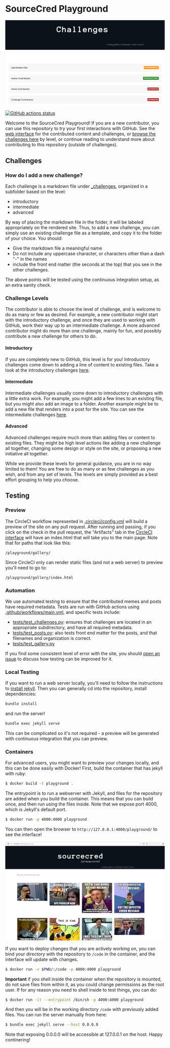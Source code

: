 # SourceCred Playground

![assets/img/challenges.png](assets/img/challenges.png)

[![GitHub actions status](https://github.com/sourcecred/playground/workflows/CI/badge.svg?branch=master)](https://github.com/sourcecred/playground/actions?query=branch%3Amaster+workflow%3ACI)

Welcome to the SourceCred Playground! If you are a new contributor,
you can use this repository to try your first interactions with GitHub.
See the [web interface](https://sourcecred.github.io/playground/) 
for the contributed content and challenges,
or [browse the challenges here](_challenges) by level, or continue reading
to understand more about contributing to this repository (outside of challenges).

<!-- Will be added after first run and merge
![contributors.svg](./contributors.svg)-->

## Challenges

### How do I add a new challenge?

Each challenge is a markdown file under [_challenges](_challenges), organized
in a subfolder based on the level:

 - introductory
 - intermediate
 - advanced

By way of placing the markdown file in the folder, it will be labeled appropriately
on the rendered site. Thus, to add a new challenge, you can simply use an existing
challenge file as a template, and copy it to the folder of your choice. You should:

 - Give the markdown file a meaningful name
 - Do not include any uppercase character, or characters other than a dash "-" in the names
 - include the front end matter (the seconds at the top) that you see in the other challenges.

The above points will be tested using the continuous integration setup, as
an extra sanity check.

### Challenge Levels

The contributor is able to choose the level of challenge, and is
welcome to do as many or few as desired. For example, a new contributor might start
with the introductory challenge, and once they are used to working with
GitHub, work their way up to an intermediate challenge. A more advanced contributor
might do more than one challenge, mainly for fun, and possibly contribute a new
challenge for others to do.

#### Introductory

If you are completely new to GitHub, this level is for you! Introductory
challenges come down to adding a line of content to existing files.
Take a look at the introductory challenges [here](_challenges/introductory/).

#### Intermediate

Intermediate challenges usually come down to introductory challenges with
a little extra work. For example, you might add a few lines to an existing
file, but you might also add an image to a folder. Another example
might be to add a new file that renders into a post for the site.
You can see the intermediate challenges [here](_challenges/introductory/).

#### Advanced

Advanced challenges require much more than adding files or content to existing
files. They might be high level actions like adding a new challenge all together,
changing some design or style on the site, or proposing a new initiative all together.

While we provide these levels for general guidance, you are in no way limited to
them! You are free to do as many or as few challenges as you wish, and from any
set of levels. The levels are simply provided as a best effort grouping to 
help you choose.

## Testing

### Preview

The CircleCI workflow represented in [.circleci/config.yml](.circleci/config.yml)
will build a preview of the site on any pull request. After running and passing, if you click
on the check in the pull request, the "Artifacts" tab in the [CircleCI interface](https://circleci.com/gh/sourcecred/playground/) will have an index.html
that will take you to the main page. Note that for paths that look like this:

```
/playground/gallery/
```

Since CircleCI only can render static files (and not a web server) to preview you'll
need to go to:

```
/playground/gallery/index.html
```

### Automation

We use automated testing to ensure that the contributed memes and posts 
have required metadata. Tests are run with GitHub actions using [.github/workflows/main.yml](.github/workflows/main.yml), and specific tests include:

 - [tests/test_challenges.py](tests/test_challenges.py): ensures that challenges are located in an appropriate subdirectory, and have all required metadata.
 - [tests/test_posts.py](tests/test_posts.py): also tests front end matter for the posts, and that filenames and organization is correct.
 - [tests/test_gallery.py](tests/test_gallery.py)

If you find some consistent level of error with the site, you should [open an issue](https://github.com/sourcecred/playground/issues) to discuss how testing can be improved for it.

### Local Testing

If you want to run a web server locally, you'll need to follow the instructions
to [install jekyll](https://jekyllrb.com/docs/installation/). Then you can
generally cd into the repository, install dependencies:

```bash
bundle install
```

and run the server!

```bash
bundle exec jekyll serve
```

This can be complicated so it's not required - a preview will be generated with
continuous integration that you can preview.

### Containers

For advanced users, you might want to preview your changes locally, and this can
be done easily with Docker! First, build the container that has jekyll with ruby:

```bash
$ docker build -t playground .
```

The entrypoint is to run a webserver with Jekyll, and files for the repository
are added when you build the container. This means that you can build once,
and then run using the files inside. Note that we expose port 4000, which is Jekyll's
default port.

```bash
$ docker run -p 4000:4000 playground
```

You can then open the browser to `http://127.0.0.1:4000/playground/` to see
the interface!

![assets/img/interface.png](assets/img/interface.png)


If you want to deploy changes that you are actively working on, you can bind
your directory with the repository to `/code` in the container, and 
the interface will update with changes.

```bash
$ docker run -v $PWD/:/code -p 4000:4000 playground
```

**Important** if you shell inside the container when the repository is mounted, 
do not save files from within it, as you could change permissions as the root user. If for any reason you need to shell inside to test things, you can do:

```bash
$ docker run -it --entrypoint /bin/sh -p 4000:4000 playground
```

And then you will be in the working directory `/code` with previously
added files. You can run the server manually from here:

```bash
$ bundle exec jekyll serve --host 0.0.0.0
```

Note that exposing 0.0.0.0 will be accessible at 127.0.0.1 on the host.
Happy continering!
